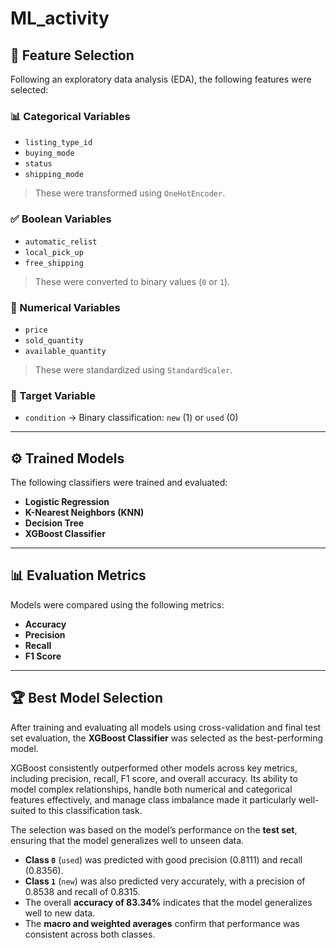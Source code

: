 # ML_activity

## 🧹 Feature Selection

Following an exploratory data analysis (EDA), the following features were selected:

### 📊 Categorical Variables
- `listing_type_id`
- `buying_mode`
- `status`
- `shipping_mode`

> These were transformed using `OneHotEncoder`.

### ✅ Boolean Variables
- `automatic_relist`
- `local_pick_up`
- `free_shipping`

> These were converted to binary values (`0` or `1`).

### 🔢 Numerical Variables
- `price`
- `sold_quantity`
- `available_quantity`

> These were standardized using `StandardScaler`.

### 🎯 Target Variable
- `condition` → Binary classification: `new` (1) or `used` (0)

---

## ⚙️ Trained Models

The following classifiers were trained and evaluated:

- **Logistic Regression**
- **K-Nearest Neighbors (KNN)**
- **Decision Tree**
- **XGBoost Classifier**

---

## 📊 Evaluation Metrics

Models were compared using the following metrics:

- **Accuracy**
- **Precision**
- **Recall**
- **F1 Score**

---

## 🏆 Best Model Selection

After training and evaluating all models using cross-validation and final test set evaluation, the **XGBoost Classifier** was selected as the best-performing model.

XGBoost consistently outperformed other models across key metrics, including precision, recall, F1 score, and overall accuracy. Its ability to model complex relationships, handle both numerical and categorical features effectively, and manage class imbalance made it particularly well-suited to this classification task.

The selection was based on the model’s performance on the **test set**, ensuring that the model generalizes well to unseen data.

- **Class `0`** (`used`) was predicted with good precision (0.8111) and recall (0.8356).
- **Class `1`** (`new`) was also predicted very accurately, with a precision of 0.8538 and recall of 0.8315.
- The overall **accuracy of 83.34%** indicates that the model generalizes well to new data.
- The **macro and weighted averages** confirm that performance was consistent across both classes.